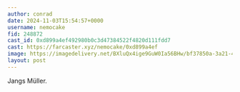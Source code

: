 ```yaml
---
author: conrad
date: 2024-11-03T15:54:57+0000
username: nemocake
fid: 248872
cast_id: 0xd899a4ef492980b0c3d47384522f4820d111fdd7
cast: https://farcaster.xyz/nemocake/0xd899a4ef
image: https://imagedelivery.net/BXluQx4ige9GuW0Ia56BHw/bf37850a-3a21-4d80-5f2c-d662e117be00/original
layout: post
---
```


Jangs Müller.

<img src='https://imagedelivery.net/BXluQx4ige9GuW0Ia56BHw/bf37850a-3a21-4d80-5f2c-d662e117be00/original' alt='' referrerpolicy='no-referrer'/>
